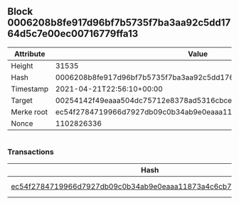 ## Block 0006208b8fe917d96bf7b5735f7ba3aa92c5dd1764d5c7e00ec00716779ffa13

Attribute | Value
--- | ---
Height | 31535
Hash | 0006208b8fe917d96bf7b5735f7ba3aa92c5dd1764d5c7e00ec00716779ffa13
Timestamp | 2021-04-21T22:56:10+00:00
Target | 00254142f49eaaa504dc75712e8378ad5316cbcead634704b3734b6271167cc4
Merke root | ec54f2784719966d7927db09c0b34ab9e0eaaa11873a4c6cb732dcf6ca42aafb
Nonce | 1102826336

```

```

### Transactions

Hash | Amount
--- | ---
[ec54f2784719966d7927db09c0b34ab9e0eaaa11873a4c6cb732dcf6ca42aafb](ec54f2784719966d7927db09c0b34ab9e0eaaa11873a4c6cb732dcf6ca42aafb.md) | 10.00000000 SKEPTI 
